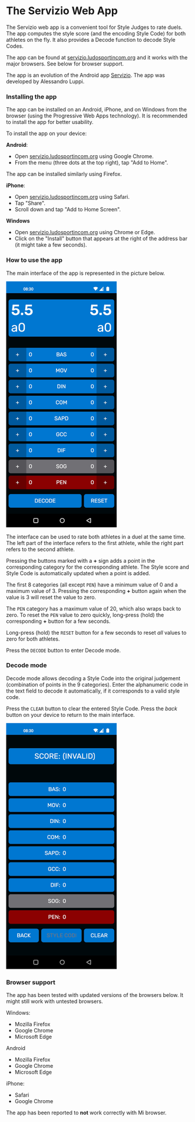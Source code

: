 # The Servizio Web App

The Servizio web app is a convenient tool for Style Judges to rate duels. The app computes the style score (and the encoding Style Code) for both athletes on the fly. It also provides a Decode function to decode Style Codes.

The app can be found at [servizio.ludosportincom.org](https://servizio.ludosportincom.org) and it works with the major browsers. See below for browser support.

The app is an evolution of the Android app [Servizio](servizio-app.md). The app was developed by Alessandro Luppi.

### Installing the app

The app can be installed on an Android, iPhone, and on Windows from the browser (using the Progressive Web Apps technology). It is recommended to install the app for better usability.

To install the app on your device:

**Android**:

- Open [servizio.ludosportincom.org](https://servizio.ludosportincom.org) using Google Chrome.
- From the menu (three dots at the top right), tap "Add to Home".

The app can be installed similarly using Firefox.

**iPhone**:

- Open [servizio.ludosportincom.org](https://servizio.ludosportincom.org) using Safari.
- Tap "Share".
- Scroll down and tap "Add to Home Screen".

**Windows**

- Open [servizio.ludosportincom.org](https://servizio.ludosportincom.org) using Chrome or Edge.
- Click on the "Install" button that appears at the right of the address bar (it might take a few seconds).

### How to use the app

The main interface of the app is represented in the picture below.

![Main interface](images/webapp/servizio-0.png)

The interface can be used to rate both athletes in a duel at the same time. The left part of the interface refers to the first athlete, while the right part refers to the second athlete.

Pressing the buttons marked with a **+** sign adds a point in the corresponding category for the corresponding athlete. The Style score and Style Code is automatically updated when a point is added.

The first 8 categories (all except `PEN`) have a minimum value of 0 and a maximum value of 3. Pressing the corresponding **+** button again when the value is 3 will reset the value to zero.

The `PEN` category has a maximum value of 20, which also wraps back to zero. To reset the `PEN` value to zero quickly, long-press (hold) the corresponding **+** button for a few seconds.

Long-press (hold) the `RESET` button for a few seconds to reset *all* values to zero for both athletes.

Press the `DECODE` button to enter Decode mode.

### Decode mode

Decode mode allows decoding a Style Code into the original judgement (combination of points in the 9 categories). Enter the alphanumeric code in the text field to decode it automatically, if it corresponds to a valid style code.

Press the `CLEAR` button to clear the entered Style Code. Press the *back* button on your device to return to the main interface.

![Decode mode](images/webapp/servizio-1.png)

### Browser support

The app has been tested with updated versions of the browsers below. It might still work with untested browsers.

Windows:
- Mozilla Firefox
- Google Chrome
- Microsoft Edge

Android
- Mozilla Firefox
- Google Chrome
- Microsoft Edge

iPhone:
- Safari
- Google Chrome

The app has been reported to **not** work correctly with Mi browser.